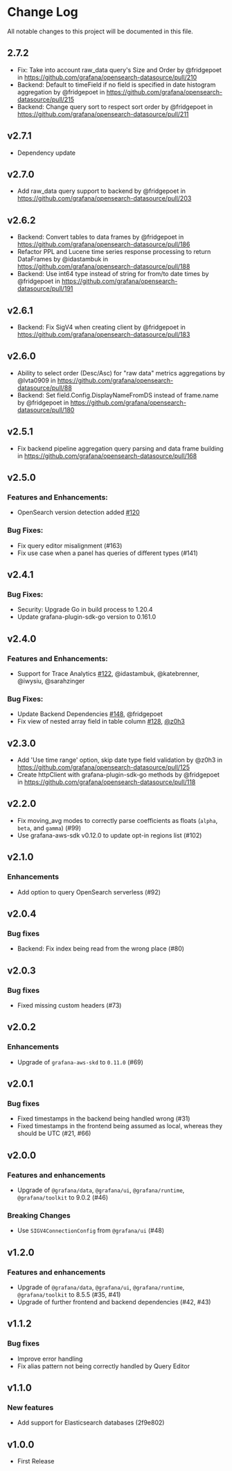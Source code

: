 # Change Log

All notable changes to this project will be documented in this file.

## 2.7.2
* Fix: Take into account raw_data query's Size and Order  by @fridgepoet in https://github.com/grafana/opensearch-datasource/pull/210
* Backend: Default to timeField if no field is specified in date histogram aggregation by @fridgepoet in https://github.com/grafana/opensearch-datasource/pull/215
* Backend: Change query sort to respect sort order by @fridgepoet in https://github.com/grafana/opensearch-datasource/pull/211

## v2.7.1

* Dependency update

## v2.7.0
* Add raw_data query support to backend by @fridgepoet in https://github.com/grafana/opensearch-datasource/pull/203

## v2.6.2

* Backend: Convert tables to data frames by @fridgepoet in https://github.com/grafana/opensearch-datasource/pull/186
* Refactor PPL and Lucene time series response processing to return DataFrames by @idastambuk in https://github.com/grafana/opensearch-datasource/pull/188
* Backend: Use int64 type instead of string for from/to date times by @fridgepoet in https://github.com/grafana/opensearch-datasource/pull/191


## v2.6.1

* Backend: Fix SigV4 when creating client by @fridgepoet in https://github.com/grafana/opensearch-datasource/pull/183

## v2.6.0

* Ability to select order (Desc/Asc) for "raw data" metrics aggregations by @lvta0909 in https://github.com/grafana/opensearch-datasource/pull/88
* Backend: Set field.Config.DisplayNameFromDS instead of frame.name by @fridgepoet in https://github.com/grafana/opensearch-datasource/pull/180

## v2.5.1

* Fix backend pipeline aggregation query parsing and data frame building in https://github.com/grafana/opensearch-datasource/pull/168

## v2.5.0

### Features and Enhancements:

- OpenSearch version detection added [#120](https://github.com/grafana/opensearch-datasource/issues/120)

### Bug Fixes:

- Fix query editor misalignment (#163)
- Fix use case when a panel has queries of different types (#141)

## v2.4.1

### Bug Fixes:

- Security: Upgrade Go in build process to 1.20.4
- Update grafana-plugin-sdk-go version to 0.161.0

## v2.4.0

### Features and Enhancements:

- Support for Trace Analytics [#122](https://github.com/grafana/opensearch-datasource/pull/122), @idastambuk, @katebrenner, @iwysiu, @sarahzinger

### Bug Fixes:

- Update Backend Dependencies [#148](https://github.com/grafana/opensearch-datasource/pull/148), @fridgepoet
- Fix view of nested array field in table column [#128](https://github.com/grafana/opensearch-datasource/pull/128), [@z0h3](https://github.com/z0h3)

## v2.3.0

- Add 'Use time range' option, skip date type field validation by @z0h3 in https://github.com/grafana/opensearch-datasource/pull/125
- Create httpClient with grafana-plugin-sdk-go methods by @fridgepoet in https://github.com/grafana/opensearch-datasource/pull/118

## v2.2.0

- Fix moving_avg modes to correctly parse coefficients as floats (`alpha`, `beta`, and `gamma`) (#99)
- Use grafana-aws-sdk v0.12.0 to update opt-in regions list (#102)

## v2.1.0

### Enhancements

- Add option to query OpenSearch serverless (#92)

## v2.0.4

### Bug fixes

- Backend: Fix index being read from the wrong place (#80)

## v2.0.3

### Bug fixes

- Fixed missing custom headers (#73)

## v2.0.2

### Enhancements

- Upgrade of `grafana-aws-skd` to `0.11.0` (#69)

## v2.0.1

### Bug fixes

- Fixed timestamps in the backend being handled wrong (#31)
- Fixed timestamps in the frontend being assumed as local, whereas they should be UTC (#21, #66)

## v2.0.0

### Features and enhancements

- Upgrade of `@grafana/data`, `@grafana/ui`, `@grafana/runtime`, `@grafana/toolkit` to 9.0.2 (#46)

### Breaking Changes

- Use `SIGV4ConnectionConfig` from `@grafana/ui` (#48)

## v1.2.0

### Features and enhancements

- Upgrade of `@grafana/data`, `@grafana/ui`, `@grafana/runtime`, `@grafana/toolkit` to 8.5.5 (#35, #41)
- Upgrade of further frontend and backend dependencies (#42, #43)

## v1.1.2

### Bug fixes

- Improve error handling
- Fix alias pattern not being correctly handled by Query Editor

## v1.1.0

### New features

- Add support for Elasticsearch databases (2f9e802)

## v1.0.0

- First Release
